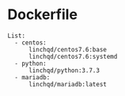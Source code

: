 # Dockerfile
    List:
      - centos:
          linchqd/centos7.6:base
          linchqd/centos7.6:systemd
      - python:
          linchqd/python:3.7.3
      - mariadb:
          linchqd/mariadb:latest
